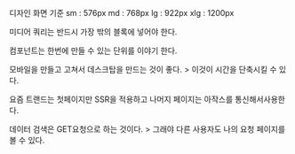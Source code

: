 디자인 화면 기준
sm : 576px
md : 768px
lg : 922px
xlg : 1200px


미디어 쿼리는 반드시 가장 밖의 블록에 넣어야 한다.

컴포넌트는 한번에 만들 수 있는 단위를 이야기 한다.

모바일을 만들고 고쳐서 데스크탑을 만드는 것이 좋다. > 이것이 시간을 단축시킬 수 있다.


요즘 트랜드는 첫페이지만 SSR을 적용하고 나머지 페이지는 아작스를 통신해서사용한다.

데이터 검색은 GET요청으로 하는 것이다. > 그래야 다른 사용자도 나의 요청 페이지를 볼 수 있다.

